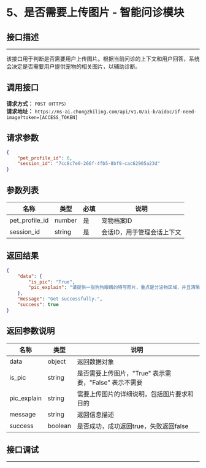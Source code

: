 # 5、是否需要上传图片 - 智能问诊模块

## 接口描述
---
该接口用于判断是否需要用户上传图片。根据当前问诊的上下文和用户回答，系统会决定是否需要用户提供宠物的相关图片，以辅助诊断。

## 调用接口
**请求方式：** `POST（HTTPS）`  
**请求地址：** `https://ms-ai.chongzhiling.com/api/v1.0/ai-b/aidoc/if-need-image?token=[ACCESS_TOKEN]`

## 请求参数
```json
{
    "pet_profile_id": 0,
    "session_id": "7cc8c7e0-266f-4fb5-8bf9-cac62905a23d"
}
```

## 参数列表

| 名称            | 类型   | 必填 | 说明                  |
| --------------- | ------ | ---- | --------------------- |
| pet_profile_id  | number | 是   | 宠物档案ID            |
| session_id      | string | 是   | 会话ID，用于管理会话上下文 |

## 返回结果
```json
{
    "data": {
        "is_pic": "True",
        "pic_explain": "请提供一张狗狗眼睛的特写照片，重点是分泌物区域，并且清晰显示眼睛周围的皮肤状况。这有助于判断是否是结膜炎或者其他感染。请确保照片清晰，光线充足，能清楚地看到眼睛分泌物的情况。"
    },
    "message": "Get successfully.",
    "success": true
}
```

## 返回参数说明
| 名称              | 类型   | 说明                                         |
|-------------------|--------|----------------------------------------------|
| data              | object | 返回数据对象                                 |
| is_pic            | string | 是否需要上传图片，"True" 表示需要，"False" 表示不需要 |
| pic_explain       | string | 需要上传图片的详细说明，包括图片要求和目的    |
| message           | string | 返回信息描述                                 |
| success           | boolean| 是否成功，成功返回true，失败返回false        |

## 接口调试
---
<script setup>  
import SwaggerUI from '../../../src/components/SwaggerUI.vue'  
</script>  

<ClientOnly>  
  <SwaggerUI   
    tag="if-need-image"   
    type="post"   
    path="/aidoc/if-need-image"   
  />  
</ClientOnly>


